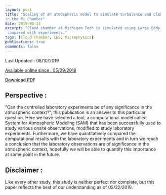 ```yaml
---
layout: post
title: "Scaling of an atmospheric model to simulate turbulence and cloud microphysics
in the Pi Chamber"
date: 2019-03-14
excerpt: "Cloud chamber at Michigan Tech is simulated using Large Eddy Simulations and
 compared with experiments."
tags: [Cloud Chamber, LES, Microphysics]
publications: true
comments: false
---
```

Last Updated : 08/10/2019

<a href="https://agupubs.onlinelibrary.wiley.com/doi/full/10.1029/2019MS001670" target="_blank">Available  online since : 05/29/2019</a>

<a href="https://agupubs.onlinelibrary.wiley.com/doi/epdf/10.1029/2019MS001670" target="_blank" class="btn btn-success"> Download PDF </a>

<!-- ## Key Points :
* A large eddy simulation with spectral bin cloud microphysics is scaled to
simulate a laboratory convection chamber.
* The simulated mixing state and turbulence properties reasonably compare with a
simple flux model and with measurements.
* The simulation replicates published observations from the Pi Chamber, including
steady-state clouds and size distribution broadening. -->

## Perspective :
"Can the controlled laboratory experiments be of any significance in the atmospheric context?", this publication is an answer to this particular question. Here we have selected a tool, a computational model called System for Atmospheric Modeling (SAM) that has been successfully used to study various onsite observations, modified to study laboratory experiments. Furthermore, we have quantitatively compared the computational results with the laboratory experiments and in turn we reach a conclusion that the laboratory observations are of significance in the atmospheric context, hopefully we will be able to quantify this importance at some point in the future.

## Disclaimer :
Like every other study, this study is neither perfect nor complete, but this paper reflects the best of our understanding as of 02/22/2019.
